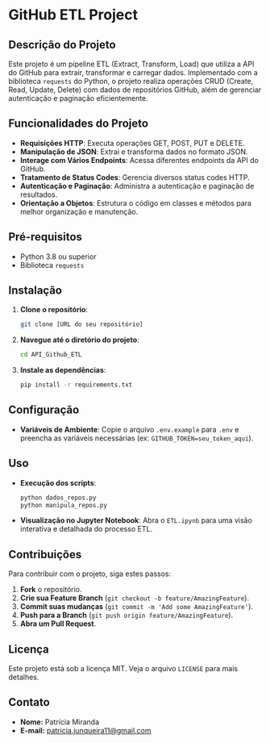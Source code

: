# GitHub ETL Project

## Descrição do Projeto
Este projeto é um pipeline ETL (Extract, Transform, Load) que utiliza a API do GitHub para extrair, transformar e carregar dados. Implementado com a biblioteca `requests` do Python, o projeto realiza operações CRUD (Create, Read, Update, Delete) com dados de repositórios GitHub, além de gerenciar autenticação e paginação eficientemente.

## Funcionalidades do Projeto
- **Requisições HTTP**: Executa operações GET, POST, PUT e DELETE.
- **Manipulação de JSON**: Extrai e transforma dados no formato JSON.
- **Interage com Vários Endpoints**: Acessa diferentes endpoints da API do GitHub.
- **Tratamento de Status Codes**: Gerencia diversos status codes HTTP.
- **Autenticação e Paginação**: Administra a autenticação e paginação de resultados.
- **Orientação a Objetos**: Estrutura o código em classes e métodos para melhor organização e manutenção.

## Pré-requisitos
- Python 3.8 ou superior
- Biblioteca `requests`

## Instalação
1. **Clone o repositório**:
    ```bash
    git clone [URL do seu repositório]
    ```
2. **Navegue até o diretório do projeto**:
    ```bash
    cd API_Github_ETL
    ```
3. **Instale as dependências**:
    ```bash
    pip install -r requirements.txt
    ```

## Configuração
- **Variáveis de Ambiente**: Copie o arquivo `.env.example` para `.env` e preencha as variáveis necessárias (ex: `GITHUB_TOKEN=seu_token_aqui`).

## Uso
- **Execução dos scripts**:
    ```bash
    python dados_repos.py
    python manipula_repos.py
    ```
- **Visualização no Jupyter Notebook**:
    Abra o `ETL.ipynb` para uma visão interativa e detalhada do processo ETL.

## Contribuições
Para contribuir com o projeto, siga estes passos:
1. **Fork** o repositório.
2. **Crie sua Feature Branch** (`git checkout -b feature/AmazingFeature`).
3. **Commit suas mudanças** (`git commit -m 'Add some AmazingFeature'`).
4. **Push para a Branch** (`git push origin feature/AmazingFeature`).
5. **Abra um Pull Request**.

## Licença
Este projeto está sob a licença MIT. Veja o arquivo `LICENSE` para mais detalhes.

## Contato
- **Nome:** Patrícia Miranda
- **E-mail:** patricia.junqueira11@gmail.com
